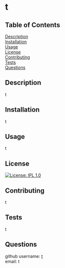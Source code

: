 # t

## Table of Contents
[Description](##-Description)  
[Installation](##-Installation)  
[Usage](##-Usage)  
[License](##-License)  
[Contributing](##-Contributing)  
[Tests](##-Tests)  
[Questions](##-Questions)  

## Description
t

## Installation
t

## Usage
t

## License
[![License: IPL 1.0](https://img.shields.io/badge/License-IPL_1.0-blue.svg)](https://opensource.org/licenses/IPL-1.0)


## Contributing
t

## Tests
t

## Questions
github username: [t](https://github.com/t)  
email: t
